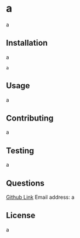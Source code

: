 # a
  
  a
  
  ## Installation
  
  a
  
  ```
  a
  ```
  
  ## Usage
  
  a
  
  ## Contributing
  a
  
  ## Testing
  
  a
  
  ## Questions
  
  [Github Link](a)
  Email address: a
  
  ## License
  a